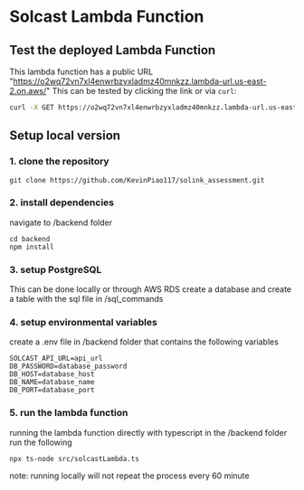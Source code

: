 # Solcast Lambda Function 

## Test the deployed Lambda Function
This lambda function has a public URL
"https://o2wq72vn7xl4enwrbzyxladmz40mnkzz.lambda-url.us-east-2.on.aws/"
This can be tested by clicking the link or via `curl`:
```sh
curl -X GET https://o2wq72vn7xl4enwrbzyxladmz40mnkzz.lambda-url.us-east-2.on.aws/
```

## Setup local version
### 1. clone the repository
```
git clone https://github.com/KevinPiao117/solink_assessment.git
```

### 2. install dependencies
navigate to /backend folder
```
cd backend
npm install
```
### 3. setup PostgreSQL
This can be done locally or through AWS RDS
create a database and create a table with the sql file in /sql_commands


### 4. setup environmental variables
create a .env file in /backend folder that contains the following variables
```
SOLCAST_API_URL=api_url
DB_PASSWORD=database_password
DB_HOST=database_host
DB_NAME=database_name
DB_PORT=database_port
```

### 5. run the lambda function
running the lambda function directly with typescript
in the /backend folder run the following
```
npx ts-node src/solcastLambda.ts
```
note: running locally will not repeat the process every 60 minute

